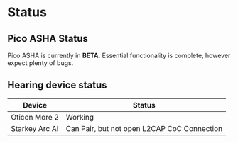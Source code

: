# Status

## Pico ASHA Status

Pico ASHA is currently in **BETA**. Essential functionality is complete, however expect plenty of bugs.

## Hearing device status

| Device | Status |
| --- | --- |
| Oticon More 2 | Working |
| Starkey Arc AI | Can Pair, but not open L2CAP CoC Connection |